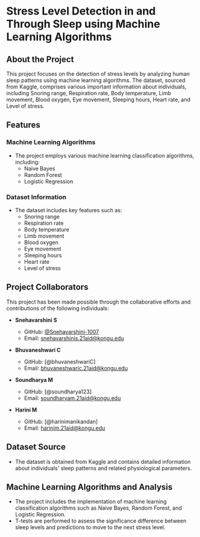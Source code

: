 # Stress Level Detection in and Through Sleep using Machine Learning Algorithms

## About the Project

This project focuses on the detection of stress levels by analyzing human sleep patterns using machine learning algorithms. The dataset, sourced from Kaggle, comprises various important information about individuals, including Snoring range, Respiration rate, Body temperature, Limb movement, Blood oxygen, Eye movement, Sleeping hours, Heart rate, and Level of stress.

## Features

### Machine Learning Algorithms
- The project employs various machine learning classification algorithms, including:
  - Naive Bayes
  - Random Forest
  - Logistic Regression

### Dataset Information
- The dataset includes key features such as:
  - Snoring range
  - Respiration rate
  - Body temperature
  - Limb movement
  - Blood oxygen
  - Eye movement
  - Sleeping hours
  - Heart rate
  - Level of stress

## Project Collaborators

This project has been made possible through the collaborative efforts and contributions of the following individuals:

- **Snehavarshini S**
  - GitHub: [@Snehavarshini-1007](https://github.com/Snehavarshini-1007)
  - Email: snehavarshinis.21aid@kongu.edu

- **Bhuvaneshwari C**
  - GitHub: [@bhuvaneshwariC]
  - Email: bhuvaneshwaric.21aid@kongu.edu

- **Soundharya M**
  - GitHub: [@soundharya123]
  - Email: soundharyam.21aid@kongu.edu
- **Harini M**
  - GitHub: [@harinimanikandan]
  - Email: harinim.21aid@kongu.edu


## Dataset Source
- The dataset is obtained from Kaggle and contains detailed information about individuals' sleep patterns and related physiological parameters.

## Machine Learning Algorithms and Analysis
- The project includes the implementation of machine learning classification algorithms such as Naive Bayes, Random Forest, and Logistic Regression.
- T-tests are performed to assess the significance difference between sleep levels and predictions to move to the next stress level.



